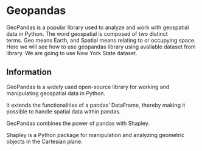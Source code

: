 # Geopandas
GeoPandas is a popular library used to analyze and work with geospatial data in Python. The word geospatial is composed of two distinct terms. Geo means Earth, and Spatial means relating to or occupying space. Here we will see how to use geopandas library using available dataset from library. We are going to use New York State dataset. 

## Information

GeoPandas is a widely used open-source library for working and manipulating geospatial data in Python.

It extends the functionalities of a pandas’ DataFrame, thereby making it possible to handle spatial data within pandas.

GeoPandas combines the power of pandas with Shapley. 
 
Shapley is a Python package for manipulation and analyzing geometric objects in the Cartesian plane.
